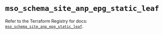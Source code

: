 # `mso_schema_site_anp_epg_static_leaf`

Refer to the Terraform Registry for docs: [`mso_schema_site_anp_epg_static_leaf`](https://registry.terraform.io/providers/ciscodevnet/mso/1.5.3/docs/resources/schema_site_anp_epg_static_leaf).
